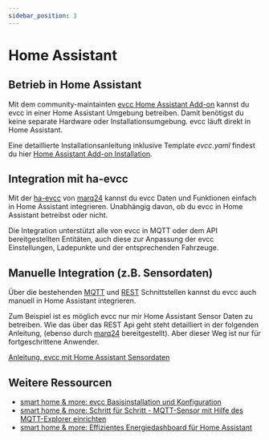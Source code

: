 ```yaml
---
sidebar_position: 3
---
```


# Home Assistant

## Betrieb in Home Assistant

Mit dem community-maintainten [evcc Home Assistant Add-on](https://github.com/evcc-io/hassio-addon) kannst du evcc in einer Home Assistant Umgebung betreiben.
Damit benötigst du keine separate Hardware oder Installationsumgebung.
evcc läuft direkt in Home Assistant.

Eine detaillierte Installationsanleitung inklusive Template _evcc.yaml_ findest du hier
[Home Assistant Add-on Installation](../installation/home-assistant).


## Integration mit ha-evcc

Mit der [ha-evcc](https://github.com/marq24/ha-evcc) von [marq24](https://github.com/marq24) kannst du evcc Daten und Funktionen einfach in Home Assistant integrieren.
Unabhängig davon, ob du evcc in Home Assistant betreibst oder nicht.

Die Integration unterstützt alle von evcc in MQTT oder dem API bereitgestellten Entitäten, auch diese zur Anpassung der 
evcc Einstellungen, Ladepunkte und der entsprechenden Fahrzeuge.

## Manuelle Integration (z.B. Sensordaten)

Über die bestehenden [MQTT](/docs/integrations/mqtt-api) und [REST](/docs/integrations/rest-api) Schnittstellen kannst du evcc auch manuell in Home Assistant integrieren.

Zum Beispiel ist es möglich evcc nur mir Home Assistant Sensor Daten zu betreiben.
Wie das über das REST Api geht steht detailliert in der folgenden Anleitung, (ebenso durch [marq24](https://github.com/marq24) bereitgestellt). Aber dieser Weg ist nur für fortgeschrittene Anwender.

[Anleitung, evcc mit Home Assistant Sensordaten](https://github.com/marq24/ha-evcc/blob/main/HA_AS_EVCC_SOURCE.md)

## Weitere Ressourcen

- [smart home & more: evcc Basisinstallation und Konfiguration](https://youtu.be/aPq8k2MronY)
- [smart home & more: Schritt für Schritt - MQTT-Sensor mit Hilfe des MQTT-Explorer einrichten](https://youtu.be/0QQ3y8fgRVA)
- [smart home & more: Effizientes Energiedashboard für Home Assistant](https://youtu.be/V3p5-16U_oU)
